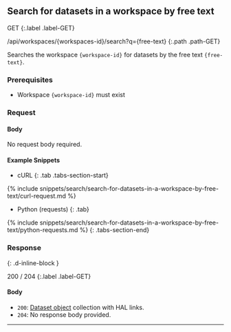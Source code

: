 ## Search for datasets in a workspace by free text

GET
{:.label .label-GET}

/api/workspaces/{workspaces-id}/search?q={free-text}
{:.path .path-GET}

Searches the workspace `{workspace-id}` for datasets by the free text `{free-text}`.

### Prerequisites
- Workspace `{workspace-id}` must exist

### Request

#### Body
No request body required.

#### Example Snippets
- cURL
{: .tab .tabs-section-start}

{% include snippets/search/search-for-datasets-in-a-workspace-by-free-text/curl-request.md %}

- Python (requests)
{: .tab}

{% include snippets/search/search-for-datasets-in-a-workspace-by-free-text/python-requests.md %}
{: .tabs-section-end}

### Response
{: .d-inline-block }

200 / 204
{:.label .label-GET}

#### Body
- `200`: [Dataset object](#dataset-object) collection with HAL links.
- `204`: No response body provided.

---

